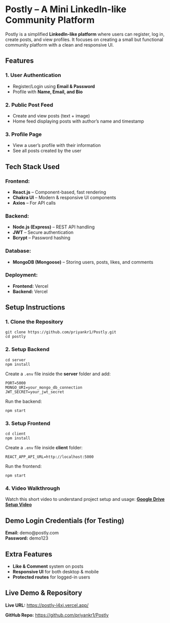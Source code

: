 <div >
    <h1>Postly – A Mini LinkedIn-like Community Platform</h1>
    <p>Postly is a simplified <strong>LinkedIn-like platform</strong> where users can register, log in, create posts, and view profiles. It focuses on creating a small but functional community platform with a clean and responsive UI.</p>
    <h2>Features</h2>
    <h3>1. User Authentication</h3>
    <ul>
      <li>Register/Login using <strong>Email & Password</strong></li>
      <li>Profile with <strong>Name, Email, and Bio</strong></li>
    </ul>
    <h3>2. Public Post Feed</h3>
    <ul>
      <li>Create and view posts (text + image)</li>
      <li>Home feed displaying posts with author’s name and timestamp</li>
    </ul>
    <h3>3. Profile Page</h3>
    <ul>
      <li>View a user’s profile with their information</li>
      <li>See all posts created by the user</li>
    </ul>
    <h2>Tech Stack Used</h2>
    <h3>Frontend:</h3>
    <ul>
      <li><strong>React.js</strong> – Component-based, fast rendering</li>
      <li><strong>Chakra UI</strong> – Modern & responsive UI components</li>
      <li><strong>Axios</strong> – For API calls</li>
    </ul>
    <h3>Backend:</h3>
    <ul>
      <li><strong>Node.js (Express)</strong> – REST API handling</li>
      <li><strong>JWT</strong> – Secure authentication</li>
      <li><strong>Bcrypt</strong> – Password hashing</li>
    </ul>
    <h3>Database:</h3>
    <ul>
      <li><strong>MongoDB (Mongoose)</strong> – Storing users, posts, likes, and comments</li>
    </ul>
    <h3>Deployment:</h3>
    <ul>
      <li><strong>Frontend:</strong> Vercel</li>
      <li><strong>Backend:</strong> Vercel</li>
    </ul>
    <h2>Setup Instructions</h2>
    <h3>1. Clone the Repository</h3>
    <pre><code>git clone https://github.com/priyankr1/Postly.git
cd postly
</code></pre>
    <h3>2. Setup Backend</h3>
    <pre><code>cd server
npm install
</code></pre>
    <p>Create a <code>.env</code> file inside the <strong>server</strong> folder and add:</p>
    <pre><code>PORT=5000
MONGO_URI=your_mongo_db_connection
JWT_SECRET=your_jwt_secret
</code></pre>
    <p>Run the backend:</p>
    <pre><code>npm start</code></pre>
    <h3>3. Setup Frontend</h3>
    <pre><code>cd client
npm install
</code></pre>
    <p>Create a <code>.env</code> file inside <strong>client</strong> folder:</p>
    <pre><code>REACT_APP_API_URL=http://localhost:5000
</code></pre>
    <p>Run the frontend:</p>
    <pre><code>npm start</code></pre>
    <h3>4. Video Walkthrough</h3>
    <p>Watch this short video to understand project setup and usage:  
    <a href="YOUR_GOOGLE_DRIVE_LINK" target="_blank"><strong>Google Drive Setup Video</strong></a></p>
    <h2>Demo Login Credentials (for Testing)</h2>
    <p><strong>Email:</strong> demo@postly.com<br>
    <strong>Password:</strong> demo123</p>
    <h2>Extra Features</h2>
    <ul>
      <li><strong>Like & Comment</strong> system on posts</li>
      <li><strong>Responsive UI</strong> for both desktop & mobile</li>
      <li><strong>Protected routes</strong> for logged-in users</li>
    </ul>
    <h2>Live Demo & Repository</h2>
    <p><strong>Live URL:</strong> <a href="https://postly-l4xj.vercel.app/" target="_blank">https://postly-l4xj.vercel.app/</a></p>
    <p><strong>GitHub Repo:</strong> <a href="https://github.com/priyankr1/Postly" target="_blank">https://github.com/priyankr1/Postly</a></p>
  </div>
